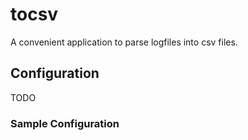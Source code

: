 # tocsv
A convenient application to parse logfiles into csv files.

## Configuration

TODO

### Sample Configuration

